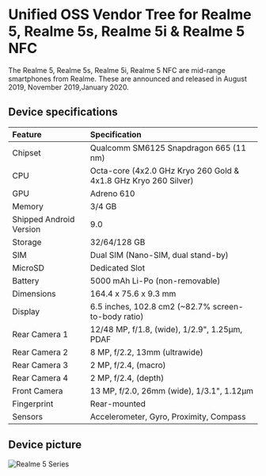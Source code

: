 # Unified OSS Vendor Tree for Realme 5, Realme 5s, Realme 5i & Realme 5 NFC

The Realme 5, Realme 5s, Realme 5i, Realme 5 NFC are mid-range smartphones from Realme. These are announced and released in August 2019, November 2019,January 2020.

## Device specifications

| Feature                 | Specification                                                   |
| :---------------------- | :---------------------------------------------------------------|
| Chipset                 | Qualcomm SM6125 Snapdragon 665 (11 nm)                          |
| CPU                     | Octa-core (4x2.0 GHz Kryo 260 Gold & 4x1.8 GHz Kryo 260 Silver) |
| GPU                     | Adreno 610                                                      |
| Memory                  | 3/4 GB                                                          |
| Shipped Android Version | 9.0                                                             |
| Storage                 | 32/64/128 GB                                                    |
| SIM                     | Dual SIM (Nano-SIM, dual stand-by)                              |
| MicroSD                 | Dedicated Slot                                                  |
| Battery                 | 5000 mAh Li-Po (non-removable)                                  |
| Dimensions              | 164.4 x 75.6 x 9.3 mm                                           |
| Display                 | 6.5 inches, 102.8 cm2 (~82.7% screen-to-body ratio)             |
| Rear Camera 1           | 12/48 MP, f/1.8, (wide), 1/2.9", 1.25µm, PDAF                   |
| Rear Camera 2           | 8 MP, f/2.2, 13mm (ultrawide)                                   |
| Rear Camera 3           | 2 MP, f/2.4, (macro)                                            |
| Rear Camera 4           | 2 MP, f/2.4, (depth)                                            |
| Front Camera            | 13 MP, f/2.0, 26mm (wide), 1/3.1", 1.12µm                       |
| Fingerprint             | Rear-mounted                                                    |
| Sensors                 | Accelerometer, Gyro, Proximity, Compass                         |

## Device picture

![Realme 5 Series](https://fdn2.gsmarena.com/vv/pics/realme/realme-5-rmx1911-2.jpg)

